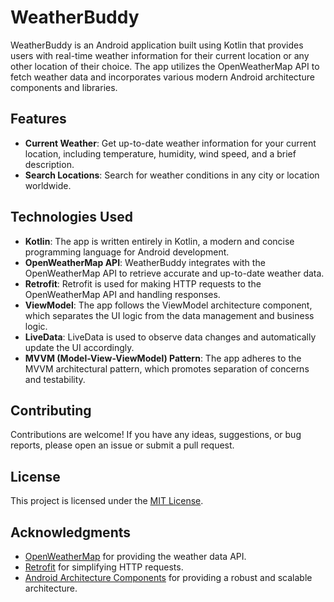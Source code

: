 # WeatherBuddy

WeatherBuddy is an Android application built using Kotlin that provides users with real-time weather information for their current location or any other location of their choice. The app utilizes the OpenWeatherMap API to fetch weather data and incorporates various modern Android architecture components and libraries.

## Features

- **Current Weather**: Get up-to-date weather information for your current location, including temperature, humidity, wind speed, and a brief description.
- **Search Locations**: Search for weather conditions in any city or location worldwide.

## Technologies Used

- **Kotlin**: The app is written entirely in Kotlin, a modern and concise programming language for Android development.
- **OpenWeatherMap API**: WeatherBuddy integrates with the OpenWeatherMap API to retrieve accurate and up-to-date weather data.
- **Retrofit**: Retrofit is used for making HTTP requests to the OpenWeatherMap API and handling responses.
- **ViewModel**: The app follows the ViewModel architecture component, which separates the UI logic from the data management and business logic.
- **LiveData**: LiveData is used to observe data changes and automatically update the UI accordingly.
- **MVVM (Model-View-ViewModel) Pattern**: The app adheres to the MVVM architectural pattern, which promotes separation of concerns and testability.

## Contributing

Contributions are welcome! If you have any ideas, suggestions, or bug reports, please open an issue or submit a pull request.

## License

This project is licensed under the [MIT License](LICENSE).

## Acknowledgments

- [OpenWeatherMap](https://openweathermap.org/) for providing the weather data API.
- [Retrofit](https://square.github.io/retrofit/) for simplifying HTTP requests.
- [Android Architecture Components](https://developer.android.com/topic/libraries/architecture) for providing a robust and scalable architecture.
